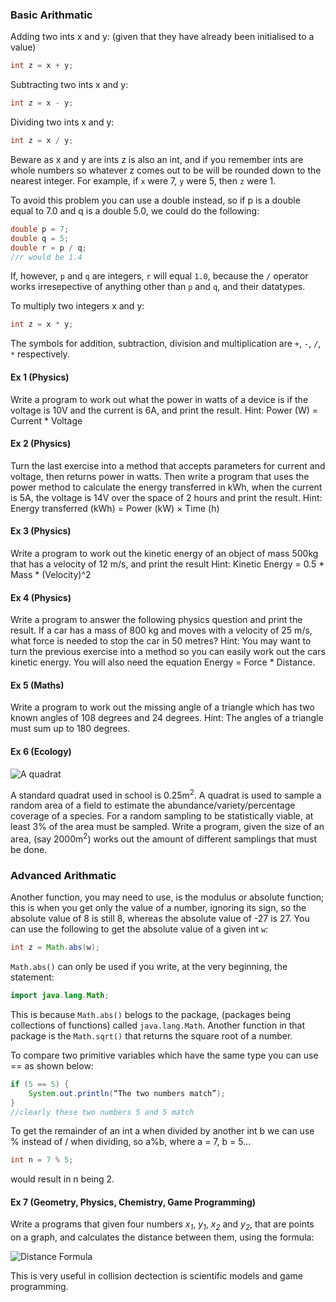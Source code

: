 ### Basic Arithmatic

Adding two ints x and y: (given that they have already been initialised to a value)

```java
int z = x + y;
```

Subtracting two ints x and y:

```java
int z = x - y;
```

Dividing two ints x and y:

```java
int z = x / y;
```

Beware as x and y are ints z is also an int, and if you remember ints are whole numbers so whatever z comes out to be will be rounded down to the nearest integer.  For example, if `x` were 7, `y` were 5, then `z` were 1.

To avoid this problem you can use a double instead, so if p is a double equal to 7.0 and q is a double 5.0, we could do the following:

```java
double p = 7;
double q = 5;
double r = p / q;
//r would be 1.4
```

If, however, `p` and `q` are integers, `r` will equal `1.0`, because the `/` operator works irresepective of anything other than `p` and `q`, and their datatypes.

To multiply two integers x and y:

```java
int z = x * y;
```

The symbols for addition, subtraction, division and multiplication are `+`, `-`, `/`, `*` respectively.

#### Ex 1 (Physics)
Write a program to work out what the power in watts of a device is if the voltage is 10V and the current is 6A, and print the result.
Hint: Power (W) = Current * Voltage

#### Ex 2 (Physics)
Turn the last exercise into a method that accepts parameters for current and voltage, then returns power in watts.  Then write a program that uses the power method to calculate the energy transferred in kWh, when the current is 5A, the voltage is 14V over the space of 2 hours and print the result.
Hint: Energy transferred (kWh) = Power (kW) × Time (h)


#### Ex 3 (Physics)
Write a program to work out the kinetic energy of an object of mass 500kg that has a velocity of 12 m/s, and print the result
Hint: Kinetic Energy = 0.5 * Mass * (Velocity)^2

#### Ex 4 (Physics)
Write a program to answer the following physics question and print the result.  If a car has a mass of 800 kg and moves with a velocity of 25 m/s, what force is needed to stop the car in 50 metres?
Hint: You may want to turn the previous exercise into a method so you can easily work out   the cars kinetic energy.  You will also need the equation Energy = Force * Distance.

#### Ex 5 (Maths)
Write a program to work out the missing angle of a triangle which has two known angles of 108 degrees and 24 degrees.
Hint: The angles of a triangle must sum up to 180 degrees.

#### Ex 6 (Ecology)
![A quadrat](http://getting-in.com/wp-content/uploads/2012/09/Picture-382-300x223.png)

A standard quadrat used in school is 0.25m<sup>2</sup>. A quadrat is used to sample a random area of a field to estimate the abundance/variety/percentage coverage of a species. For a random sampling to be statistically viable, at least 3% of the area must be sampled. Write a program, given the size of an area, (say 2000m<sup>2</sup>) works out the amount of different samplings that must be done.

### Advanced Arithmatic

Another function, you may need to use, is the modulus or absolute function; this is when you get only the value of a number, ignoring its sign, so the absolute value of 8 is still 8, whereas the absolute value of -27 is 27. You can use the following to get the absolute value of a given int `w`:

```java
int z = Math.abs(w);
```

`Math.abs()` can only be used if you write, at the very beginning, the statement:
```java 
import java.lang.Math;
```

This is because `Math.abs()` belogs to the package, (packages being collections of functions) called `java.lang.Math`. Another function in that package is the `Math.sqrt()` that returns the square root of a number.


To compare two primitive variables which have the same type you can use == as shown below:

```java
if (5 == 5) {
	System.out.println(“The two numbers match”);
}
//clearly these two numbers 5 and 5 match
```

To get the remainder of an int a when divided by another int b we can use % instead of / when dividing, so a%b, where a = 7, b = 5...

```java
int n = 7 % 5;
```
would result in n being 2.

#### Ex 7 (Geometry, Physics, Chemistry, Game Programming)
Write a programs that given four numbers *x<sub>1</sub>*, *y<sub>1</sub>*, *x<sub>2</sub>* and *y<sub>2</sub>*, that are points on a graph, and calculates the distance between them, using the formula:

![Distance Formula](http://www.moomoomath.com/distance.jpg)

This is very useful in collision dectection is scientific models and game programming.
